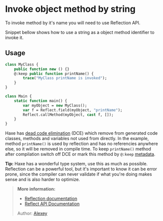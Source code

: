 [tags]: / "reflection,dead-code-elimination"

# Invoke object method by string

To invoke method by it's name you will need to use Reflection API.

Snippet bellow shows how to use a string as a object method identifier to invoke it.

## Usage
```haxe
class MyClass {
    public function new () {}
    @:keep public function printName() {
        trace("MyClass printName is invoked");
    }
}

class Main {
    static function main() {
        var myObject = new MyClass();
        var f = Reflect.field(myObject, "printName");
        Reflect.callMethod(myObject, cast f, []);
    }
}
```

Haxe has [dead code elimination](https://haxe.org/manual/cr-dce.html) (DCE) which remove from generated code classes, methods and variables not used from directly. In the example, method `printName()` is used by reflection and has no referencies anywhere else, so it will be removed in compile time. To keep `printName()` method after compilation switch off DCE or mark this method by `@:keep` [metadata](https://haxe.org/manual/cr-metadata.html).

**Tip:** Haxe has a wonderful type system, use this as much as possible. Reflection can be a powerful tool, but it's important to know it can be error prone, since the compiler can never validate if what you're doing makes sense and is also harder to optimize.

> **More information:**
> 
> * [Reflection documentation](http://haxe.org/manual/std-reflection.html)  
> * [Reflect API Documentation](http://api.haxe.org/Reflect.html)  
>
> Author: [Alexey](https://github.com/alexey-kolonitsky)
